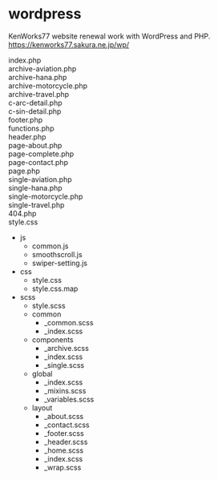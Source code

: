 # wordpress
KenWorks77 website renewal work with WordPress and PHP.  
https://kenworks77.sakura.ne.jp/wp/

index.php  
archive-aviation.php  
archive-hana.php  
archive-motorcycle.php  
archive-travel.php  
c-arc-detail.php  
c-sin-detail.php  
footer.php  
functions.php  
header.php  
page-about.php  
page-complete.php  
page-contact.php  
page.php  
single-aviation.php  
single-hana.php  
single-motorcycle.php  
single-travel.php  
404.php  
style.css  
- js
  - common.js
  - smoothscroll.js
  - swiper-setting.js
- css
  - style.css
  - style.css.map
- scss
  - style.scss
  - common
    - _common.scss
    - _index.scss
  - components
    - _archive.scss
    - _index.scss
    - _single.scss
  - global
    - _index.scss
    - _mixins.scss
    - _variables.scss
  - layout
    - _about.scss
    - _contact.scss
    - _footer.scss
    - _header.scss
    - _home.scss
    - _index.scss
    - _wrap.scss

